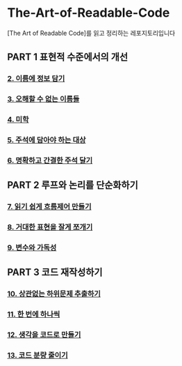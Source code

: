 # The-Art-of-Readable-Code
[The Art of Readable Code]를 읽고 정리하는 레포지토리입니다

## PART 1 표현적 수준에서의 개선
### [2. 이름에 정보 담기](./PART%201%20표현적%20수준에서의%20개선/2.%20이름에%20정보%20담기.md)  
### [3. 오해할 수 없는 이름들](./PART%201%20표현적%20수준에서의%20개선/3.%20오해할%20수%20없는%20이름들.md)  
### [4. 미학](./PART%201%20표현적%20수준에서의%20개선/4.%20미학.md)  
### [5. 주석에 담아야 하는 대상](./PART%201%20표현적%20수준에서의%20개선/5.%20주석에%20담아야%20하는%20대상.md)  
### [6. 명확하고 간결한 주석 달기](./PART%201%20표현적%20수준에서의%20개선/6.%20명확하고%20간결한%20주석%20달기.md)  


## PART 2 루프와 논리를 단순화하기
### [7. 읽기 쉽게 흐름제어 만들기](./PART%202%20루프와%20논리를%20단순화하기/7.%20읽기%20쉽게%20흐름제어%20만들기.md)  
### [8. 거대한 표현을 잘게 쪼개기](./PART%202%20루프와%20논리를%20단순화하기/8.%20거대한%20포현을%20잘게%20쪼개기.md)  
### [9. 변수와 가독성](./PART%202%20루프와%20논리를%20단순화하기/9.%20변수와%20가독성.md)  

## PART 3 코드 재작성하기
### [10. 상관없는 하위문제 추출하기](./PART%203%20코드%20재작성하기/10.%20상관없는%20하위문제%20추출하기.md)  
### [11. 한 번에 하나씩](./PART%203%20코드%20재작성하기/11.%20한%20번에%20하나씩.md)  
### [12. 생각을 코드로 만들기](./PART%203%20코드%20재작성하기/12.%20생각을%20코드로%20만들기.md)  
### [13. 코드 분량 줄이기](./PART%203%20코드%20재작성하기/13.%20코드%20분량%20줄이기.md)


